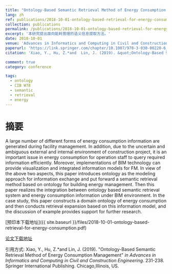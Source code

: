 ```yaml
---
title: "Ontology-Based Semantic Retrieval Method of Energy Consumption Management"
lang: zh
ref: publications/2018-10-01-ontology-based-retrieval-for-energy-consumption
collection: publications
permalink: /publications/2018-10-01-ontology-based-retrieval-for-energy-consumption
excerpt: '本研究提出面向能耗管理的语义信息提取方法。'
date: 2018-10-01
venue: 'Advances in Informatics and Computing in Civil and Construction Engineering'
paperurl: 'https://link.springer.com/chapter/10.1007/978-3-030-00220-6_28'
citation: 'Xiao, Y., Hu, Z.*and  Lin, J. (2019). &quot;Ontology-Based Semantic Retrieval Method of Energy Consumption Management&quot; <i>in Advances in Informatics and Computing in Civil and Construction Engineering</i>. 231-238. Springer International Publishing. Chicago,Illinois, US.'

comment: true
category: conference

tags: 
  - ontology
  - CIB W78
  - semantic
  - retrieval
  - energy
---
```



摘要
====

A large number of different forms of energy consumption information are generated during facility management. In addition, due to the uncertain and ambiguous external and internal environment of construction project, it is an important issue in energy consumption for operation staff to query required information efficiently. Moreover, implementations of BIM technology can provide visualization and integrated information models for FM. In view of the above two aspects, this paper introduces ontology as the modeling approach for information exchange and put forward a semantic retrieval method based on ontology for building energy management. Then this paper realizes the integration between ontology based semantic retrieval system and energy consumption information under BIM environment. In the case study, this paper constructs a domain ontology of energy consumption and then conducts retrieval expansion based on this information model, and the discussion of example provides support for further research. 

[预印本下载地址]({{ site.baseurl }}/files/2018-10-01-ontology-based-retrieval-for-energy-consumption.pdf)

[论文下载地址](https://link.springer.com/chapter/10.1007/978-3-030-00220-6_28)

引用方式: Xiao, Y., Hu, Z.*and  Lin, J. (2019). &quot;Ontology-Based Semantic Retrieval Method of Energy Consumption Management&quot; <i>in Advances in Informatics and Computing in Civil and Construction Engineering</i>. 231-238. Springer International Publishing. Chicago,Illinois, US.
